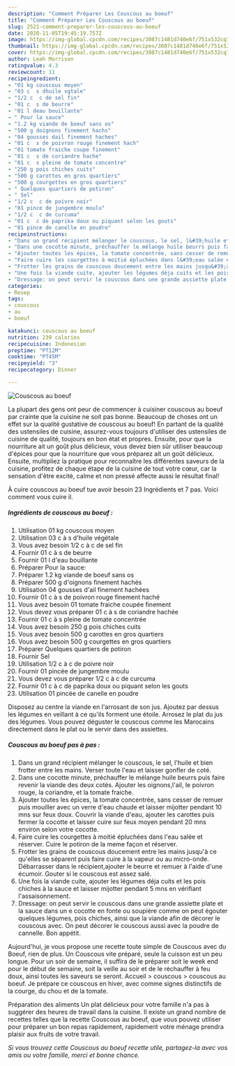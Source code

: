 ```yaml
---
description: "Comment Préparer Les Couscous au boeuf"
title: "Comment Préparer Les Couscous au boeuf"
slug: 2521-comment-preparer-les-couscous-au-boeuf
date: 2020-11-05T19:45:19.757Z
image: https://img-global.cpcdn.com/recipes/3087c1481d740e6f/751x532cq70/couscous-au-boeuf-photo-principale-de-la-recette.jpg
thumbnail: https://img-global.cpcdn.com/recipes/3087c1481d740e6f/751x532cq70/couscous-au-boeuf-photo-principale-de-la-recette.jpg
cover: https://img-global.cpcdn.com/recipes/3087c1481d740e6f/751x532cq70/couscous-au-boeuf-photo-principale-de-la-recette.jpg
author: Leah Morrison
ratingvalue: 4.3
reviewcount: 11
recipeingredient:
- "01 kg couscous moyen"
- "03 c  s dhuile vgtale"
- "1/2 c  c de sel fin"
- "01 c  s de beurre"
- "01 l deau bouillante"
- " Pour la sauce"
- "1.2 kg viande de boeuf sans os"
- "500 g doignons finement hachs"
- "04 gousses dail finement haches"
- "01 c  s de poivron rouge finement hach"
- "01 tomate fraiche coupe finement"
- "01 c  s de coriandre hache"
- "01 c  s pleine de tomate concentre"
- "250 g pois chiches cuits"
- "500 g carottes en gros quartiers"
- "500 g courgettes en gros quartiers"
- " Quelques quartiers de potiron"
- " Sel"
- "1/2 c  c de poivre noir"
- "01 pince de jungembre moulu"
- "1/2 c  c de curcuma"
- "01 c  c de paprika doux ou piquant selon les gouts"
- "01 pince de canelle en poudre"
recipeinstructions:
- "Dans un grand récipient mélanger le couscous, le sel, l&#39;huile et bien frotter entre les mains. Verser toute l&#39;eau et laisser gonfler de coté."
- "Dans une cocotte minute, préchauffer le mélange huile beurrs puis faire revenir la viande des deux cotés. Ajouter les oignons,l&#39;ail, le poivron rouge, la coriandre, et la tomate fraiche."
- "Ajouter toutes les épices, la tomate concentrée, sans cesser de remuer puis mouiller avec un verre d&#39;eau chaude et laisser mijotter pendant 10 mns sur feux doux. Couvrir la viande d&#39;eau, ajouter les carottes puis fermer la cocotte et laisser cuire sur feux moyen pendant 20 mns environ selon votre cocotte."
- "Faire cuire les courgettes à moitié épluchées dans l&#39;eau salée et réserver. Cuire le potiron de la meme façon et réserver."
- "Frotter les grains de couscous doucement entre les mains jusqu&#39;à ce qu&#39;elles se séparent puis faire cuire à la vapeur ou au micro-onde. Débarrasser dans le récipient,ajouter le beurre et remuer à l&#39;aide d&#39;une écumoir. Gouter si le couscous est assez salé."
- "Une fois la viande cuite, ajouter les légumes déja cuits et les pois chiches à la sauce et laisser mijotter pendant 5 mns en vérifiant l&#39;assaisonnement."
- "Dressage: on peut servir le couscous dans une grande assiette plate et la sauce dans un e cocotte en fonte ou soupière comme on peut égouter quelques légumes, pois chiches, ainsi que la viande afin de décorer le couscous avec. On peut décorer le couscous aussi avec la poudre de cannelle. Bon appétit."
categories:
- Resep
tags:
- couscous
- au
- boeuf

katakunci: couscous au boeuf 
nutrition: 239 calories
recipecuisine: Indonesian
preptime: "PT12M"
cooktime: "PT45M"
recipeyield: "3"
recipecategory: Dinner

---
```



![Couscous au boeuf](https://img-global.cpcdn.com/recipes/3087c1481d740e6f/751x532cq70/couscous-au-boeuf-photo-principale-de-la-recette.jpg)

La plupart des gens ont peur de commencer à cuisiner couscous au boeuf par crainte que la cuisine ne soit pas bonne. Beaucoup de choses ont un effet sur la qualité gustative de couscous au boeuf! En partant de la qualité des ustensiles de cuisine, assurez-vous toujours d'utiliser des ustensiles de cuisine de qualité, toujours en bon état et propres. Ensuite, pour que la nourriture ait un goût plus délicieux, vous devez bien sûr utiliser beaucoup d'épices pour que la nourriture que vous préparez ait un goût délicieux. Ensuite, multipliez la pratique pour reconnaître les différentes saveurs de la cuisine, profitez de chaque étape de la cuisine de tout votre cœur, car la sensation d'être excité, calme et non pressé affecte aussi le résultat final!

<!--inarticleads1-->

À cuire couscous au boeuf tue avoir besoin 23 Ingrédients et 7 pas. Voici comment vous cuire il.

##### Ingrédients de couscous au boeuf :

1. Utilisation 01 kg couscous moyen
1. Utilisation 03 c à s d&#39;huile végétale
1. Vous avez besoin 1/2 c à c de sel fin
1. Fournir 01 c à s de beurre
1. Fournir 01 l d&#39;eau bouillante
1. Préparer  Pour la sauce:
1. Préparer 1.2 kg viande de boeuf sans os
1. Préparer 500 g d&#39;oignons finement hachés
1. Utilisation 04 gousses d&#39;ail finement hachées
1. Fournir 01 c à s de poivron rouge finement haché
1. Vous avez besoin 01 tomate fraiche coupée finement
1. Vous devez vous préparer 01 c à s de coriandre hachée
1. Fournir 01 c à s pleine de tomate concentrée
1. Vous avez besoin 250 g pois chiches cuits
1. Vous avez besoin 500 g carottes en gros quartiers
1. Vous avez besoin 500 g courgettes en gros quartiers
1. Préparer  Quelques quartiers de potiron
1. Fournir  Sel
1. Utilisation 1/2 c à c de poivre noir
1. Fournir 01 pincée de jungembre moulu
1. Vous devez vous préparer 1/2 c à c de curcuma
1. Fournir 01 c à c de paprika doux ou piquant selon les gouts
1. Utilisation 01 pincée de canelle en poudre


Disposez au centre la viande en l&#39;arrosant de son jus. Ajoutez par dessus les légumes en veillant à ce qu&#39;ils forment une étoile. Arrosez le plat du jus des légumes. Vous pouvez déguster le couscous comme les Marocains directement dans le plat ou le servir dans des assiettes. 

<!--inarticleads2-->

##### Couscous au boeuf pas à pas :

1. Dans un grand récipient mélanger le couscous, le sel, l&#39;huile et bien frotter entre les mains. Verser toute l&#39;eau et laisser gonfler de coté.
1. Dans une cocotte minute, préchauffer le mélange huile beurrs puis faire revenir la viande des deux cotés. Ajouter les oignons,l&#39;ail, le poivron rouge, la coriandre, et la tomate fraiche.
1. Ajouter toutes les épices, la tomate concentrée, sans cesser de remuer puis mouiller avec un verre d&#39;eau chaude et laisser mijotter pendant 10 mns sur feux doux. Couvrir la viande d&#39;eau, ajouter les carottes puis fermer la cocotte et laisser cuire sur feux moyen pendant 20 mns environ selon votre cocotte.
1. Faire cuire les courgettes à moitié épluchées dans l&#39;eau salée et réserver. Cuire le potiron de la meme façon et réserver.
1. Frotter les grains de couscous doucement entre les mains jusqu&#39;à ce qu&#39;elles se séparent puis faire cuire à la vapeur ou au micro-onde. Débarrasser dans le récipient,ajouter le beurre et remuer à l&#39;aide d&#39;une écumoir. Gouter si le couscous est assez salé.
1. Une fois la viande cuite, ajouter les légumes déja cuits et les pois chiches à la sauce et laisser mijotter pendant 5 mns en vérifiant l&#39;assaisonnement.
1. Dressage: on peut servir le couscous dans une grande assiette plate et la sauce dans un e cocotte en fonte ou soupière comme on peut égouter quelques légumes, pois chiches, ainsi que la viande afin de décorer le couscous avec. On peut décorer le couscous aussi avec la poudre de cannelle. Bon appétit.


Aujourd&#39;hui, je vous propose une recette toute simple de Couscous avec du Boeuf, rien de plus. Un Couscous vite préparé, seule la cuisson est un peu longue. Pour un soir de semaine, il suffira de le préparer soit le week end pour le début de semaine, soit la veille au soir et de le réchauffer à feu doux, ainsi toutes les saveurs se seront. Accueil &gt; couscous &gt; couscous au boeuf. Je prépare ce couscous en hiver, avec comme signes distinctifs de la courge, du chou et de la tomate. 

<!--inarticleads1-->

<p>
Préparation des aliments Un plat délicieux pour votre famille n'a pas à suggérer des heures de travail dans la cuisine. Il existe un grand nombre de recettes telles que la recette Couscous au boeuf, que vous pouvez utiliser pour préparer un bon repas rapidement, rapidement votre ménage prendra plaisir aux fruits de votre travail.
</p>

<p>
<i>Si vous trouvez cette Couscous au boeuf recette utile, partagez-la avec vos amis ou votre famille, merci et bonne chance.</i>
</p>
